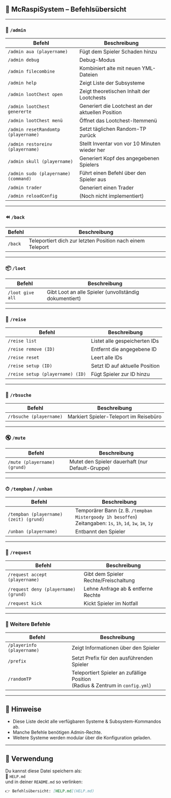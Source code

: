 
## 📘 McRaspiSystem – Befehlsübersicht

---

### 🔧 `/admin`

| Befehl | Beschreibung |
|--------|-------------|
| `/admin aua (playername)` | Fügt dem Spieler Schaden hinzu |
| `/admin debug` | Debug-Modus |
| `/admin filecombine` | Kombiniert alte mit neuen YML-Dateien |
| `/admin help` | Zeigt Liste der Subsysteme |
| `/admin lootChest open` | Zeigt theoretischen Inhalt der Lootchests |
| `/admin lootChest genererte` | Generiert die Lootchest an der aktuellen Position |
| `/admin lootChest menü` | Öffnet das Lootchest-Itemmenü |
| `/admin resetRandomtp (playername)` | Setzt täglichen Random-TP zurück |
| `/admin restoreinv (playername)` | Stellt Inventar von vor 10 Minuten wieder her |
| `/admin skull (playername)` | Generiert Kopf des angegebenen Spielers |
| `/admin sudo (playername) (command)` | Führt einen Befehl über den Spieler aus |
| `/admin trader` | Generiert einen Trader |
| `/admin reloadConfig` | (Noch nicht implementiert) |

---

### ⏪ `/back`

| Befehl | Beschreibung |
|--------|-------------|
| `/back` | Teleportiert dich zur letzten Position nach einem Teleport |

---

### 📦 `/loot`

| Befehl | Beschreibung |
|--------|-------------|
| `/loot give all` | Gibt Loot an alle Spieler (unvollständig dokumentiert) |

---

### 🧭 `/reise`

| Befehl | Beschreibung |
|--------|-------------|
| `/reise list` | Listet alle gespeicherten IDs |
| `/reise remove (ID)` | Entfernt die angegebene ID |
| `/reise reset` | Leert alle IDs |
| `/reise setup (ID)` | Setzt ID auf aktuelle Position |
| `/reise setup (playername) (ID)` | Fügt Spieler zur ID hinzu |

---

### 🧳 `/rbsuche`

| Befehl | Beschreibung |
|--------|-------------|
| `/rbsuche (playername)` | Markiert Spieler-Teleport im Reisebüro |

---

### 🔇 `/mute`

| Befehl | Beschreibung |
|--------|-------------|
| `/mute (playername) (grund)` | Mutet den Spieler dauerhaft (nur Default-Gruppe) |

---

### ⏱ `/tempban` / `/unban`

| Befehl | Beschreibung |
|--------|-------------|
| `/tempban (playername) (zeit) (grund)` | Temporärer Bann (z. B. `/tempban Mistergoody 1h besoffen`) <br> Zeitangaben: `1s`, `1h`, `1d`, `1w`, `1m`, `1y` |
| `/unban (playername)` | Entbannt den Spieler |

---

### 📨 `/request`

| Befehl | Beschreibung |
|--------|-------------|
| `/request accept (playername)` | Gibt dem Spieler Rechte/Freischaltung |
| `/request deny (playername) (grund)` | Lehne Anfrage ab & entferne Rechte |
| `/request kick` | Kickt Spieler im Notfall |

---

### 👤 Weitere Befehle

| Befehl | Beschreibung |
|--------|-------------|
| `/playerinfo (playername)` | Zeigt Informationen über den Spieler |
| `/prefix` | Setzt Prefix für den ausführenden Spieler |
| `/randomTP` | Teleportiert Spieler an zufällige Position <br> (Radius & Zentrum in `config.yml`) |

---

## 🧩 Hinweise

- Diese Liste deckt alle verfügbaren Systeme & Subsystem-Kommandos ab.
- Manche Befehle benötigen Admin-Rechte.
- Weitere Systeme werden modular über die Konfiguration geladen.

---

## 📎 Verwendung

Du kannst diese Datei speichern als:  
📄 `HELP.md`  
und in deiner `README.md` so verlinken:

```markdown
👉 Befehlsübersicht: [HELP.md](HELP.md)
```
